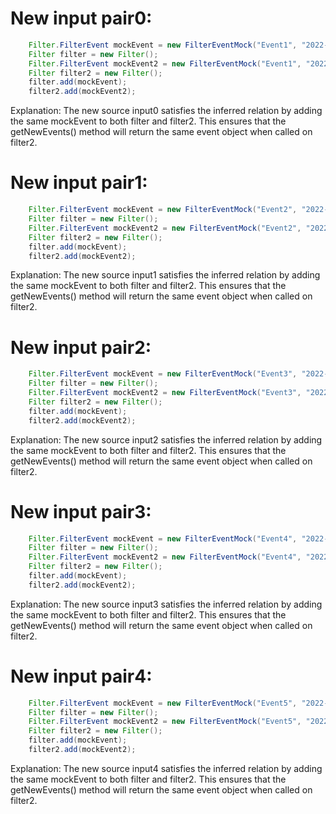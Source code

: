 # New input pair0:
```java
    Filter.FilterEvent mockEvent = new FilterEventMock("Event1", "2022-01-01", "Category1");
    Filter filter = new Filter();
    Filter.FilterEvent mockEvent2 = new FilterEventMock("Event1", "2022-01-01", "Category1");
    Filter filter2 = new Filter();
    filter.add(mockEvent);
    filter2.add(mockEvent2);
```
Explanation: The new source input0 satisfies the inferred relation by adding the same mockEvent to both filter and filter2. This ensures that the getNewEvents() method will return the same event object when called on filter2.

# New input pair1:
```java
    Filter.FilterEvent mockEvent = new FilterEventMock("Event2", "2022-12-31", "Category2");
    Filter filter = new Filter();
    Filter.FilterEvent mockEvent2 = new FilterEventMock("Event2", "2022-12-31", "Category2");
    Filter filter2 = new Filter();
    filter.add(mockEvent);
    filter2.add(mockEvent2);
```
Explanation: The new source input1 satisfies the inferred relation by adding the same mockEvent to both filter and filter2. This ensures that the getNewEvents() method will return the same event object when called on filter2.

# New input pair2:
```java
    Filter.FilterEvent mockEvent = new FilterEventMock("Event3", "2022-01-01", "Category1");
    Filter filter = new Filter();
    Filter.FilterEvent mockEvent2 = new FilterEventMock("Event3", "2022-01-01", "Category1");
    Filter filter2 = new Filter();
    filter.add(mockEvent);
    filter2.add(mockEvent2);
```
Explanation: The new source input2 satisfies the inferred relation by adding the same mockEvent to both filter and filter2. This ensures that the getNewEvents() method will return the same event object when called on filter2.

# New input pair3:
```java
    Filter.FilterEvent mockEvent = new FilterEventMock("Event4", "2022-01-01", "Category1");
    Filter filter = new Filter();
    Filter.FilterEvent mockEvent2 = new FilterEventMock("Event4", "2022-01-01", "Category1");
    Filter filter2 = new Filter();
    filter.add(mockEvent);
    filter2.add(mockEvent2);
```
Explanation: The new source input3 satisfies the inferred relation by adding the same mockEvent to both filter and filter2. This ensures that the getNewEvents() method will return the same event object when called on filter2.

# New input pair4:
```java
    Filter.FilterEvent mockEvent = new FilterEventMock("Event5", "2022-01-01", "Category1");
    Filter filter = new Filter();
    Filter.FilterEvent mockEvent2 = new FilterEventMock("Event5", "2022-01-01", "Category1");
    Filter filter2 = new Filter();
    filter.add(mockEvent);
    filter2.add(mockEvent2);
```
Explanation: The new source input4 satisfies the inferred relation by adding the same mockEvent to both filter and filter2. This ensures that the getNewEvents() method will return the same event object when called on filter2.
